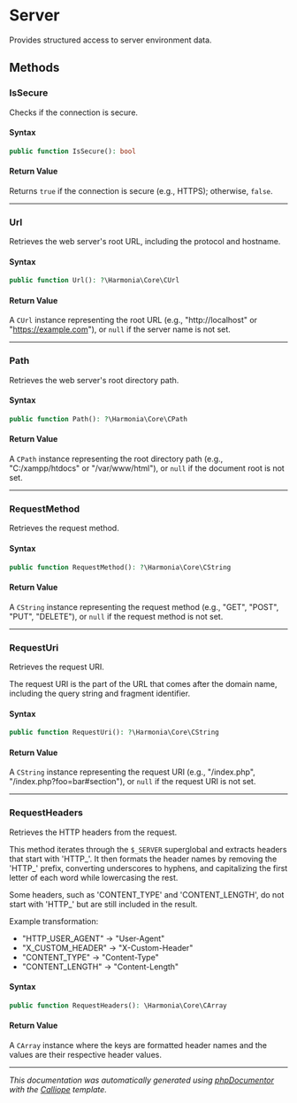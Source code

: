 # Server

Provides structured access to server environment data.

## Methods

### IsSecure

Checks if the connection is secure.

#### Syntax

```php
public function IsSecure(): bool
```

#### Return Value

Returns `true` if the connection is secure (e.g., HTTPS); otherwise, `false`.

---

### Url

Retrieves the web server's root URL, including the protocol and hostname.

#### Syntax

```php
public function Url(): ?\Harmonia\Core\CUrl
```

#### Return Value

A `CUrl` instance representing the root URL (e.g., "http://localhost" or "https://example.com"), or `null` if the server name is not set.

---

### Path

Retrieves the web server's root directory path.

#### Syntax

```php
public function Path(): ?\Harmonia\Core\CPath
```

#### Return Value

A `CPath` instance representing the root directory path (e.g., "C:/xampp/htdocs" or "/var/www/html"), or `null` if the document root is not set.

---

### RequestMethod

Retrieves the request method.

#### Syntax

```php
public function RequestMethod(): ?\Harmonia\Core\CString
```

#### Return Value

A `CString` instance representing the request method (e.g., "GET", "POST", "PUT", "DELETE"), or `null` if the request method is not set.

---

### RequestUri

Retrieves the request URI.

The request URI is the part of the URL that comes after the domain name,
including the query string and fragment identifier.

#### Syntax

```php
public function RequestUri(): ?\Harmonia\Core\CString
```

#### Return Value

A `CString` instance representing the request URI (e.g., "/index.php", "/index.php?foo=bar#section"), or `null` if the request URI is not set.

---

### RequestHeaders

Retrieves the HTTP headers from the request.

This method iterates through the `$_SERVER` superglobal and extracts
headers that start with 'HTTP_'. It then formats the header names by
removing the 'HTTP_' prefix, converting underscores to hyphens, and
capitalizing the first letter of each word while lowercasing the rest.

Some headers, such as 'CONTENT_TYPE' and 'CONTENT_LENGTH', do not start
with 'HTTP_' but are still included in the result.

Example transformation:
- "HTTP_USER_AGENT" → "User-Agent"
- "X_CUSTOM_HEADER" → "X-Custom-Header"
- "CONTENT_TYPE" → "Content-Type"
- "CONTENT_LENGTH" → "Content-Length"

#### Syntax

```php
public function RequestHeaders(): \Harmonia\Core\CArray
```

#### Return Value

A `CArray` instance where the keys are formatted header names and the values are their respective header values.

---

*This documentation was automatically generated using [phpDocumentor](http://www.phpdoc.org/) with the [Calliope](https://github.com/DaphneWebFramework/Calliope) template.*
